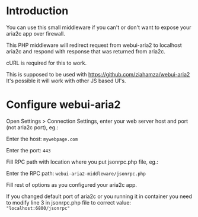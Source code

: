 # Introduction

You can use this small middleware if you can't or don't want to expose your aria2c app over firewall.

This PHP middleware will redirect request from webui-aria2 to localhost aria2c and respond with response that was returned from aria2c.

cURL is required for this to work.

This is supposed to be used with https://github.com/ziahamza/webui-aria2
It's possible it will work with other JS based UI's.

# Configure webui-aria2

Open Settings > Connection Settings, enter your web server host and port (not aria2c port), eg.:

Enter the host:
`mywebpage.com`

Enter the port:
`443`

Fill RPC path with location where you put jsonrpc.php file, eg.:

Enter the RPC path:
`webui-aria2-middleware/jsonrpc.php`


Fill rest of options as you configured your aria2c app.

If you changed default port of aria2c or you running it in container you need to modify line 3 in jsonrpc.php file to correct value:
`"localhost:6800/jsonrpc"`
